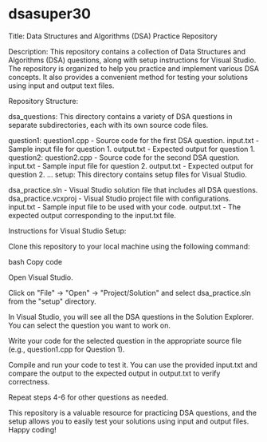 # dsasuper30

Title: Data Structures and Algorithms (DSA) Practice Repository

Description:
This repository contains a collection of Data Structures and Algorithms (DSA) questions, along with setup instructions for Visual Studio. The repository is organized to help you practice and implement various DSA concepts. It also provides a convenient method for testing your solutions using input and output text files.

Repository Structure:

dsa_questions: This directory contains a variety of DSA questions in separate subdirectories, each with its own source code files.

question1:
question1.cpp - Source code for the first DSA question.
input.txt - Sample input file for question 1.
output.txt - Expected output for question 1.
question2:
question2.cpp - Source code for the second DSA question.
input.txt - Sample input file for question 2.
output.txt - Expected output for question 2.
...
setup: This directory contains setup files for Visual Studio.

dsa_practice.sln - Visual Studio solution file that includes all DSA questions.
dsa_practice.vcxproj - Visual Studio project file with configurations.
input.txt - Sample input file to be used with your code.
output.txt - The expected output corresponding to the input.txt file.


Instructions for Visual Studio Setup:

Clone this repository to your local machine using the following command:

bash
Copy code



Open Visual Studio.

Click on "File" -> "Open" -> "Project/Solution" and select dsa_practice.sln from the "setup" directory.

In Visual Studio, you will see all the DSA questions in the Solution Explorer. You can select the question you want to work on.

Write your code for the selected question in the appropriate source file (e.g., question1.cpp for Question 1).

Compile and run your code to test it. You can use the provided input.txt and compare the output to the expected output in output.txt to verify correctness.

Repeat steps 4-6 for other questions as needed.

This repository is a valuable resource for practicing DSA questions, and the setup allows you to easily test your solutions using input and output files. Happy coding!
